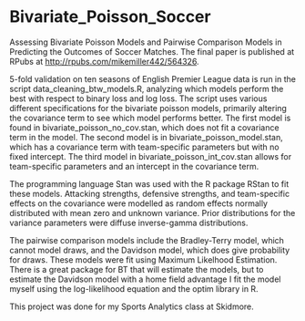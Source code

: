 # Bivariate_Poisson_Soccer
Assessing Bivariate Poisson Models and Pairwise Comparison Models in Predicting the Outcomes of Soccer Matches. The final paper is published at RPubs at http://rpubs.com/mikemiller442/564326.

5-fold validation on ten seasons of English Premier League data is run in the script data_cleaning_btw_models.R, analyzing which models perform the best with respect to binary loss and log loss. The script uses various different specifications for the bivariate poisson models, primarily altering the covariance term to see which model performs better. The first model is found in bivariate_poisson_no_cov.stan, which does not fit a covariance term in the model. The second model is in bivariate_poisson_model.stan, which has a covariance term with team-specific parameters but with no fixed intercept. The third model in bivariate_poisson_int_cov.stan allows for team-specific parameters and an intercept in the covariance term.

The programming language Stan was used with the R package RStan to fit these models. Attacking strengths, defensive strengths, and team-specific effects on the covariance were modelled as random effects normally distributed with mean zero and unknown variance. Prior distributions for the variance parameters were diffuse inverse-gamma distributions.

The pairwise comparison models include the Bradley-Terry model, which cannot model draws, and the Davidson model, which does give probability for draws. These models were fit using Maximum Likelhood Estimation. There is a great package for BT that will estimate the models, but to estimate the Davidson model with a home field advantage I fit the model myself using the log-likelihood equation and the optim library in R.

This project was done for my Sports Analytics class at Skidmore.

